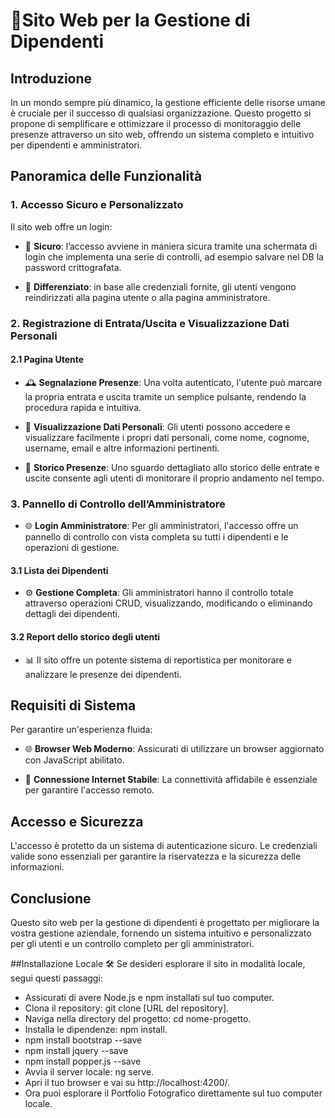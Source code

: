 # 🚀Sito Web per la Gestione di Dipendenti

## Introduzione

In un mondo sempre più dinamico, la gestione efficiente delle risorse umane è cruciale per il successo di qualsiasi organizzazione. Questo progetto si propone di semplificare e ottimizzare il processo di monitoraggio delle presenze attraverso un sito web, offrendo un sistema completo e intuitivo per dipendenti e amministratori.

## Panoramica delle Funzionalità

### 1. Accesso Sicuro e Personalizzato

Il sito web offre un login:

- 🔐 **Sicuro**: l’accesso avviene in maniera sicura tramite una schermata di login che implementa una serie di controlli, ad esempio salvare nel DB la password crittografata.

- 🔄 **Differenziato**: in base alle credenziali fornite, gli utenti vengono reindirizzati alla pagina utente o alla pagina amministratore.

### 2. Registrazione di Entrata/Uscita e Visualizzazione Dati Personali

#### 2.1 Pagina Utente

- 🕰️ **Segnalazione Presenze**: Una volta autenticato, l'utente può marcare la propria entrata e uscita tramite un semplice pulsante, rendendo la procedura rapida e intuitiva.

- 👤 **Visualizzazione Dati Personali**: Gli utenti possono accedere e visualizzare facilmente i propri dati personali, come nome, cognome, username, email e altre informazioni pertinenti.

- 📅 **Storico Presenze**: Uno sguardo dettagliato allo storico delle entrate e uscite consente agli utenti di monitorare il proprio andamento nel tempo.

### 3. Pannello di Controllo dell’Amministratore

- 🌐 **Login Amministratore**: Per gli amministratori, l'accesso offre un pannello di controllo con vista completa su tutti i dipendenti e le operazioni di gestione.

#### 3.1 Lista dei Dipendenti

- ⚙️ **Gestione Completa**: Gli amministratori hanno il controllo totale attraverso operazioni CRUD, visualizzando, modificando o eliminando dettagli dei dipendenti.

#### 3.2 Report dello storico degli utenti

- 📊 Il sito offre un potente sistema di reportistica per monitorare e analizzare le presenze dei dipendenti.

## Requisiti di Sistema

Per garantire un'esperienza fluida:

- 🌐 **Browser Web Moderno**: Assicurati di utilizzare un browser aggiornato con JavaScript abilitato.

- 📡 **Connessione Internet Stabile**: La connettività affidabile è essenziale per garantire l'accesso remoto.

## Accesso e Sicurezza

L'accesso è protetto da un sistema di autenticazione sicuro. Le credenziali valide sono essenziali per garantire la riservatezza e la sicurezza delle informazioni.

## Conclusione

Questo sito web per la gestione di dipendenti è progettato per migliorare la vostra gestione aziendale, fornendo un sistema intuitivo e personalizzato per gli utenti e un controllo completo per gli amministratori.


##Installazione Locale 🛠️
Se desideri esplorare il sito in modalità locale, segui questi passaggi:

- Assicurati di avere Node.js e npm installati sul tuo computer.
- Clona il repository: git clone [URL del repository].
- Naviga nella directory del progetto: cd nome-progetto.
- Installa le dipendenze: npm install.
- npm install bootstrap --save
- npm install jquery --save
- npm install popper.js --save
- Avvia il server locale: ng serve.
- Apri il tuo browser e vai su http://localhost:4200/.
- Ora puoi esplorare il Portfolio Fotografico direttamente sul tuo computer locale.

